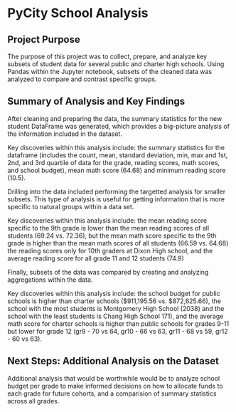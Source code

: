 # PyCity School Analysis

## Project Purpose

The purpose of this project was to collect, prepare, and analyze key subsets of student data for several public and charter high schools. Using Pandas within the Jupyter notebook, subsets of the cleaned data was analyzed to compare and contrast specific groups.

## Summary of Analysis and Key Findings

After cleaning and preparing the data, the summary statistics for the new student DataFrame was generated, which provides a big-picture analysis of the information included in the dataset. 

Key discoveries within this analysis include: the summary statistics for the dataframe (includes the count, mean, standard deviation, min, max and 1st, 2nd, and 3rd quartile of data for the grade, reading scores, math scores, and school budget), mean math score (64.68) and minimum reading score (10.5).

Drilling into the data included performing the targetted analysis for smaller subsets. This type of analysis is useful for getting information that is more specific to natural groups within a data set.

Key discoveries within this analysis include: the mean reading score specific to the 9th grade is lower than the mean reading scores of all students (69.24 vs. 72.36), but the mean math score specific to the 9th grade is higher than the mean math scores of all students (66.59 vs. 64.68) the reading scores only for 10th graders at Dixon High school, and the average reading score for all grade 11 and 12 students (74.9)

Finally, subsets of the data was compared by creating and analyzing aggregations within the data.

Key discoveries within this analysis include: the school budget for public schools is higher than charter schools ($911,195.56 vs. $872,625.66), the school with the most students is Montgomery High School (2038) and the school with the least students is Chang High School 171), and the average math score for charter schools is higher than public schools for grades 9-11 but lower for grade 12 (gr9 - 70 vs 64, gr10 - 66 vs 63, gr11 - 68 vs 59, gr12 - 60 vs 63).

## Next Steps: Additional Analysis on the Dataset

Additional analysis that would be worthwhile would be to analyze school budget per grade to make informed decisions on how to allocate funds to each grade for future cohorts, and a comparision of summary statistics across all grades.
